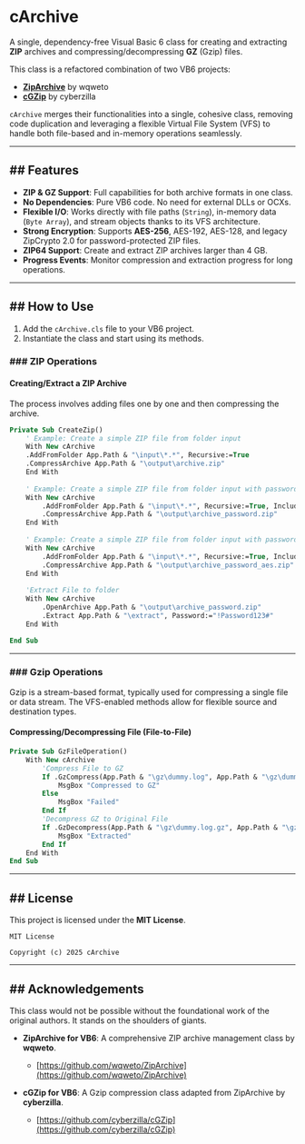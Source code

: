 # cArchive

A single, dependency-free Visual Basic 6 class for creating and extracting **ZIP** archives and compressing/decompressing **GZ** (Gzip) files.

This class is a refactored combination of two VB6 projects:
* [**ZipArchive**](https://github.com/wqweto/ZipArchive) by wqweto
* [**cGZip**](https://github.com/cyberzilla/cGZip) by cyberzilla

`cArchive` merges their functionalities into a single, cohesive class, removing code duplication and leveraging a flexible Virtual File System (VFS) to handle both file-based and in-memory operations seamlessly.

---

## ## Features

* **ZIP & GZ Support**: Full capabilities for both archive formats in one class.
* **No Dependencies**: Pure VB6 code. No need for external DLLs or OCXs.
* **Flexible I/O**: Works directly with file paths (`String`), in-memory data (`Byte Array`), and stream objects thanks to its VFS architecture.
* **Strong Encryption**: Supports **AES-256**, AES-192, AES-128, and legacy ZipCrypto 2.0 for password-protected ZIP files.
* **ZIP64 Support**: Create and extract ZIP archives larger than 4 GB.
* **Progress Events**: Monitor compression and extraction progress for long operations.

---

## ## How to Use

1.  Add the `cArchive.cls` file to your VB6 project.
2.  Instantiate the class and start using its methods.

### ### ZIP Operations

#### Creating/Extract a ZIP Archive

The process involves adding files one by one and then compressing the archive.

```vb
Private Sub CreateZip()
    ' Example: Create a simple ZIP file from folder input
    With New cArchive
    .AddFromFolder App.Path & "\input\*.*", Recursive:=True
    .CompressArchive App.Path & "\output\archive.zip"
    End With
    
    ' Example: Create a simple ZIP file from folder input with password include empty folder encrypt using ZipCrypto (by default)
    With New cArchive
        .AddFromFolder App.Path & "\input\*.*", Recursive:=True, IncludeEmptyFolders:=True, Password:="!Password123#"
        .CompressArchive App.Path & "\output\archive_password.zip"
    End With
    
    ' Example: Create a simple ZIP file from folder input with password include empty folder encrypt using Aes-256 (by default)
    With New cArchive
        .AddFromFolder App.Path & "\input\*.*", Recursive:=True, IncludeEmptyFolders:=True, Password:="!Password123#", EncrStrength:=3 '3=AES-256,2=AES-192,1=AES-128,0-ZipCrypto default
        .CompressArchive App.Path & "\output\archive_password_aes.zip"
    End With
    
    'Extract File to folder
    With New cArchive
        .OpenArchive App.Path & "\output\archive_password.zip"
        .Extract App.Path & "\extract", Password:="!Password123#"
    End With

End Sub
```

---

### ### Gzip Operations

Gzip is a stream-based format, typically used for compressing a single file or data stream. The VFS-enabled methods allow for flexible source and destination types.

#### Compressing/Decompressing File (File-to-File)

```vb
Private Sub GzFileOperation()
    With New cArchive
        'Compress File to GZ
        If .GzCompress(App.Path & "\gz\dummy.log", App.Path & "\gz\dummy.log.gz", acMaxCompression) Then
            MsgBox "Compressed to GZ"
        Else
            MsgBox "Failed"
        End If
        'Decompress GZ to Original File
        If .GzDecompress(App.Path & "\gz\dummy.log.gz", App.Path & "\gz\dummy.log") Then
            MsgBox "Extracted"
        End If
    End With
End Sub
```

---

## ## License

This project is licensed under the **MIT License**.

```text
MIT License

Copyright (c) 2025 cArchive
```

---

## ## Acknowledgements

This class would not be possible without the foundational work of the original authors. It stands on the shoulders of giants.

* **ZipArchive for VB6**: A comprehensive ZIP archive management class by **wqweto**.
    * [https://github.com/wqweto/ZipArchive](https://github.com/wqweto/ZipArchive)

* **cGZip for VB6**: A Gzip compression class adapted from ZipArchive by **cyberzilla**.
    * [https://github.com/cyberzilla/cGZip](https://github.com/cyberzilla/cGZip)